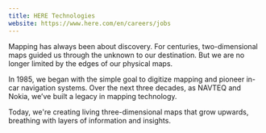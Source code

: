 ```yaml
---
title: HERE Technologies
website: https://www.here.com/en/careers/jobs
---
```


Mapping has always been about discovery. For centuries, two-dimensional maps guided us through the unknown to our destination. But we are no longer limited by the edges of our physical maps.

In 1985, we began with the simple goal to digitize mapping and pioneer in-car navigation systems. Over the next three decades, as NAVTEQ and Nokia, we’ve built a legacy in mapping technology.

Today, we're creating living three-dimensional maps that grow upwards, breathing with layers of information and insights.

